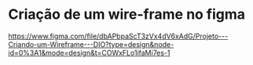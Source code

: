 # Criação de um wire-frame no figma

https://www.figma.com/file/dbAPbpaScT3zVx4dV6xAdG/Projeto---Criando-um-Wireframe---DIO?type=design&node-id=0%3A1&mode=design&t=COWxFLo1ifaMi7es-1
 
